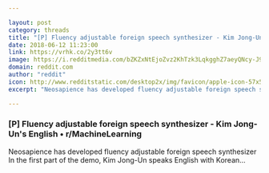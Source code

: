 ```yaml
---

layout: post
category: threads
title: "[P] Fluency adjustable foreign speech synthesizer - Kim Jong-Un's English"
date: 2018-06-12 11:23:00
link: https://vrhk.co/2y3tt6v
image: https://i.redditmedia.com/bZKZxNtEjoZvz2KhTzk3LqkgghZ7aeyQNcy-J9dyk4c.jpg?w=320&s=a62d6c2307ad946f69666ac75f4dbcb9
domain: reddit.com
author: "reddit"
icon: http://www.redditstatic.com/desktop2x/img/favicon/apple-icon-57x57.png
excerpt: "Neosapience has developed fluency adjustable foreign speech synthesizer In the first part of the demo, Kim Jong-Un speaks English with Korean..."

---
```


### [P] Fluency adjustable foreign speech synthesizer - Kim Jong-Un's English • r/MachineLearning

Neosapience has developed fluency adjustable foreign speech synthesizer In the first part of the demo, Kim Jong-Un speaks English with Korean...